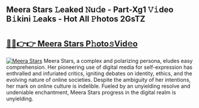 ## Meera Stars 𝙻eaked 𝙽u𝚍e - Part-Xg1 𝚅𝚒deo B𝚒kini 𝙻eaks - Hot All 𝙿hotos 2GsTZ

# <h2><a href="http://ld4rer.urlbe.top/?page=Meera+Stars">🔗🔗👉👉 Meera Stars P𝚑oto𝚜Vid𝚎o</a></h2>

[![Meera Stars](https://i.imgur.com/eBuTRDB.gif)](http://ld4rer.urlbe.top/?page=Meera+Stars)
Meera Stars, a complex and polarizing persona, eludes easy comprehension. Her pioneering use of digital media for self-expression has enthralled and infuriated critics, igniting debates on identity, ethics, and the evolving nature of online societies. Despite the ambiguity of her intentions, her mark on online culture is indelible. Fueled by an unyielding resolve and undeniable enchantment, Meera Stars progress in the digital realm is unyielding.
